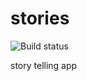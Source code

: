 # stories

![Build status](https://travis-ci.org/sjahandideh/stories.svg?branch=master)

story telling app
